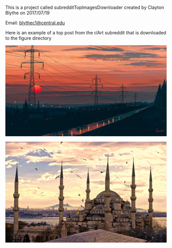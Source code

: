 

This is a project called subredditTopImagesDownloader created by Clayton Blythe on 2017/07/19 

Email: blythec1@central.edu

Here is an example of a top post from the r/Art subreddit that is downloaded to the figure directory

![Alt Test](https://github.com/claytonblythe/subredditTopImagesDownloader/blob/master/figures/Art/cdnb.artstation.com_p_assets_images_images_003_462_039_large_alena-aenami-over-the-city1k.jpg)


![Alt Test](https://github.com/claytonblythe/subredditTopImagesDownloader/blob/master/figures/ArchitecturePorn/i.imgur.com_lZE4fsA.jpg)
